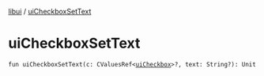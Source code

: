 [libui](README.md) / [uiCheckboxSetText](ui-checkbox-set-text.md)

# uiCheckboxSetText

`fun uiCheckboxSetText(c: CValuesRef<`[`uiCheckbox`](ui-checkbox.md)`>?, text: String?): Unit`